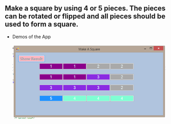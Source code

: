 ## Make a square by using 4 or 5 pieces. The pieces can be rotated or flipped and all pieces should be used to form a square.

* Demos of the App <br/> <br/>
![Doctor Page](Screenshot.png)


